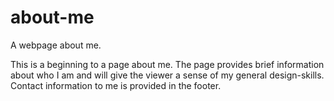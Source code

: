 # about-me

A webpage about me.

This is a beginning to a page about me. The page provides brief information about who I am and will give the viewer a sense of my general design-skills. Contact information to me is provided in the footer.
